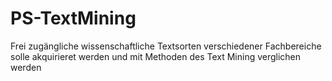 # PS-TextMining
Frei zugängliche wissenschaftliche Textsorten verschiedener Fachbereiche solle akquirieret werden und mit Methoden des Text Mining verglichen werden
